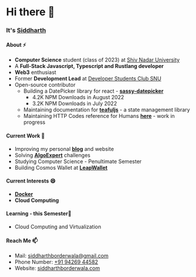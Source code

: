 # Hi there 👋

### It's [Siddharth](https://siddharthborderwala.com)

#### About ⚡
- **Computer Science** student (class of 2023) at [Shiv Nadar University](https://snu.edu.in)
- A **Full-Stack Javascript, Typescript and Rustlang developer**
- **Web3** enthusiast
- Former **Development Lead** at [Developer Students Club SNU](https://gdsc.community.dev/shiv-nadar-university-greater-noida)
- Open-source contributor
  - Building a DatePicker library for react - **[sassy-datepicker](https://github.com/sassy-labs/datepicker)**
    - 4.2K NPM Downloads in August 2022
    - 3.2K NPM Downloads in July 2022
  - Maintaining documentation for **[teafuljs](https://teaful-docs.vercel.app)** - a state management library
  - Maintaining HTTP Codes reference for Humans **[here](https://httpcode.vercel.app)** - work in progress

#### Current Work 🔭
- Improving my personal **[blog](https://siddharthborderwala.com/blog)** and website
- Solving **[AlgoExpert](https://algoexpert.io)** challenges
- Studying Computer Science - Penultimate Semester
- Building Cosmos Wallet at **[LeapWallet](https://leapwallet.io)**

#### Current Interests 😄
- **[Docker](https://docker.com)**
- **Cloud Computing**

#### Learning - this Semester📓
- Cloud Computing and Virtualization

#### Reach Me 📫
- Mail: [siddharthborderwala@gmail.com](mailto:siddharthborderwala@gmail.com)
- Phone Number: [+91 94269 44582](tel:+919426944582)
- Website: [siddharthborderwala.com](https://siddharthborderwala.com)
